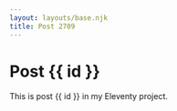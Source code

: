 ```yaml
---
layout: layouts/base.njk
title: Post 2709
---
```


# Post {{ id }}

This is post {{ id }} in my Eleventy project.
